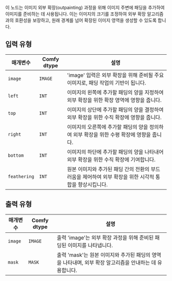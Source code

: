 이 노드는 이미지 외부 확장(outpainting) 과정을 위해 이미지 주변에 패딩을 추가하여 이미지를 준비하는 데 사용됩니다. 이는 이미지의 크기를 조정하여 외부 확장 알고리즘과의 호환성을 보장하고, 원래 경계를 넘어 확장된 이미지 영역을 생성할 수 있도록 합니다.

## 입력 유형

| 매개변수 | Comfy dtype | 설명 |
|-----------|-------------|-------------|
| `image`   | `IMAGE`     | 'image' 입력은 외부 확장을 위해 준비될 주요 이미지로, 패딩 작업의 기반이 됩니다. |
| `left`    | `INT`       | 이미지의 왼쪽에 추가할 패딩의 양을 지정하여 외부 확장을 위한 확장 영역에 영향을 줍니다. |
| `top`     | `INT`       | 이미지의 상단에 추가할 패딩의 양을 결정하여 외부 확장을 위한 수직 확장에 영향을 줍니다. |
| `right`   | `INT`       | 이미지의 오른쪽에 추가할 패딩의 양을 정의하여 외부 확장을 위한 수평 확장에 영향을 줍니다. |
| `bottom`  | `INT`       | 이미지의 하단에 추가할 패딩의 양을 나타내어 외부 확장을 위한 수직 확장에 기여합니다. |
| `feathering` | `INT` | 원본 이미지와 추가된 패딩 간의 전환의 부드러움을 제어하여 외부 확장을 위한 시각적 통합을 향상시킵니다. |

## 출력 유형

| 매개변수 | Comfy dtype | 설명 |
|-----------|-------------|-------------|
| `image`   | `IMAGE`     | 출력 'image'는 외부 확장 과정을 위해 준비된 패딩된 이미지를 나타냅니다. |
| `mask`    | `MASK`      | 출력 'mask'는 원본 이미지와 추가된 패딩의 영역을 나타내며, 외부 확장 알고리즘을 안내하는 데 유용합니다. |

